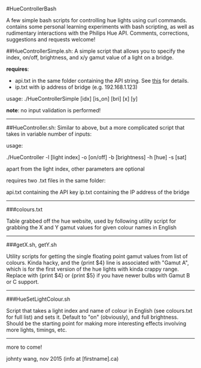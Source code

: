 #HueControllerBash

A few simple bash scripts for controlling hue lights using curl commands. contains some personal learning experiments with bash scripting, as well as rudimentary interactions with the Philips Hue API. Comments, corrections, suggestions and requests welcome!

##HueControllerSimple.sh:
A simple script that allows you to specify the index, on/off, brightness, and x/y gamut value of a light on a bridge.

**requires**: 
* api.txt in the same folder containing the API string. See [this](http://www.developers.meethue.com/documentation/getting-started) for details.
* ip.txt with ip address of bridge (e.g. 192.168.1.123)

usage: ./HueControllerSimple [idx] [is_on] [bri] [x] [y]

**note**: no input validation is performed!

---

##HueController.sh:
Similar to above, but a more complicated script that takes in variable number of inputs:

usage:

./HueController -l [light index] -o [on/off] -b [brightness] -h [hue] -s [sat]

apart from the light index, other parameters are optional

requires two .txt files in the same folder:

api.txt containing the API key
ip.txt containing the IP address of the bridge

---

###colours.txt

Table grabbed off the hue website, used by following utility script for grabbing the X and Y gamut values for given colour names in English

---

###getX.sh, getY.sh

Utility scripts for getting the single floating point gamut values from list of colours. Kinda hacky, and the {print $4} line is associated with "Gamut A", which is for the first version of the hue lights with kinda crappy range. Replace with {print $4} or {print $5} if you have newer bulbs with Gamut B or C support.

---

###HueSetLightColour.sh

Script that takes a light index and name of colour in English (see colours.txt for full list) and sets it. Default to "on" (obviously), and full brightness. Should be the starting point for making more interesting effects involving more lights, timings, etc.

---

more to come!



johnty wang, nov 2015
(info at [firstname].ca)
